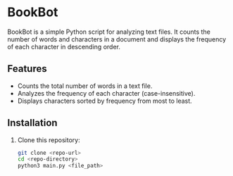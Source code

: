 # BookBot

BookBot is a simple Python script for analyzing text files. It counts the number of words and characters in a document and displays the frequency of each character in descending order.

## Features
- Counts the total number of words in a text file.
- Analyzes the frequency of each character (case-insensitive).
- Displays characters sorted by frequency from most to least.

## Installation
1. Clone this repository:
   ```bash
   git clone <repo-url>
   cd <repo-directory>
   python3 main.py <file_path>
